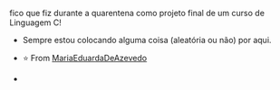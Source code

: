 fico que fiz durante a quarentena como projeto final de um curso de Linguagem C!
- Sempre estou colocando alguma coisa (aleatória ou não) por aqui.

- ⭐️ From [MariaEduardaDeAzevedo](https://github.com/MariaEduardaDeAzevedo)
- 
